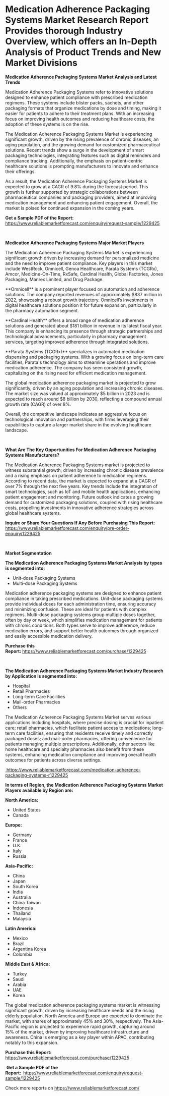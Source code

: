 <p><h1>Medication Adherence Packaging Systems Market Research Report Provides thorough Industry Overview, which offers an In-Depth Analysis of Product Trends and New Market Divisions</h1></p><p><strong>Medication Adherence Packaging Systems Market Analysis and Latest Trends</strong></p>
<p><p>Medication Adherence Packaging Systems refer to innovative solutions designed to enhance patient compliance with prescribed medication regimens. These systems include blister packs, sachets, and other packaging formats that organize medications by dose and timing, making it easier for patients to adhere to their treatment plans. With an increasing focus on improving health outcomes and reducing healthcare costs, the adoption of these systems is on the rise.</p><p>The Medication Adherence Packaging Systems Market is experiencing significant growth, driven by the rising prevalence of chronic diseases, an aging population, and the growing demand for customized pharmaceutical solutions. Recent trends show a surge in the development of smart packaging technologies, integrating features such as digital reminders and compliance tracking. Additionally, the emphasis on patient-centric healthcare solutions is prompting manufacturers to innovate and enhance their offerings.</p><p>As a result, the Medication Adherence Packaging Systems Market is expected to grow at a CAGR of 9.8% during the forecast period. This growth is further supported by strategic collaborations between pharmaceutical companies and packaging providers, aimed at improving medication management and enhancing patient engagement. Overall, the market is poised for continued expansion in the coming years.</p></p>
<p><strong>Get a Sample PDF of the Report:&nbsp;</strong> <a href="https://www.reliablemarketforecast.com/enquiry/request-sample/1229425?utm_campaign=2760&utm_medium=2&utm_source=Github&utm_content=ia&utm_term=03032025&utm_id=medication-adherence-packaging-systems">https://www.reliablemarketforecast.com/enquiry/request-sample/1229425</a></p>
<p>&nbsp;</p>
<p><strong>Medication Adherence Packaging Systems Major Market Players</strong></p>
<p><p>The Medication Adherence Packaging Systems Market is experiencing significant growth driven by increasing demand for personalized medicine and the need to improve patient compliance. Key players in this market include WestRock, Omnicell, Genoa Healthcare, Parata Systems (TCGRx), Amcor, Medicine-On-Time, RxSafe, Cardinal Health, Global Factories, Jones Packaging, Manrex Limited, and Drug Package.</p><p>**Omnicell** is a prominent player focused on automation and adherence solutions. The company reported revenues of approximately $837 million in 2022, showcasing a robust growth trajectory. Omnicell’s investments in digital healthcare solutions position it for future expansion, particularly in the pharmacy automation segment.</p><p>**Cardinal Health** offers a broad range of medication adherence solutions and generated about $181 billion in revenue in its latest fiscal year. This company is enhancing its presence through strategic partnerships and technological advancements, particularly in pharmacy management services, targeting improved adherence through integrated solutions.</p><p>**Parata Systems (TCGRx)** specializes in automated medication dispensing and packaging systems. With a growing focus on long-term care facilities, Parata's technology aims to streamline operations and improve medication adherence. The company has seen consistent growth, capitalizing on the rising need for efficient medication management.</p><p>The global medication adherence packaging market is projected to grow significantly, driven by an aging population and increasing chronic diseases. The market size was valued at approximately $5 billion in 2023 and is expected to reach around $8 billion by 2030, reflecting a compound annual growth rate (CAGR) of over 8%.</p><p>Overall, the competitive landscape indicates an aggressive focus on technological innovation and partnerships, with firms leveraging their capabilities to capture a larger market share in the evolving healthcare landscape.</p></p>
<p>&nbsp;</p>
<p><strong>What Are The Key Opportunities For Medication Adherence Packaging Systems Manufacturers?</strong></p>
<p><p>The Medication Adherence Packaging Systems market is projected to witness substantial growth, driven by increasing chronic disease prevalence and a rising emphasis on patient adherence to medication regimens. According to recent data, the market is expected to expand at a CAGR of over 7% through the next five years. Key trends include the integration of smart technologies, such as IoT and mobile health applications, enhancing patient engagement and monitoring. Future outlook indicates a growing demand for customized packaging solutions, coupled with rising healthcare costs, propelling investments in innovative adherence strategies across global healthcare systems.</p></p>
<p><strong>Inquire or Share Your Questions If Any Before Purchasing This Report:</strong> <a href="https://www.reliablemarketforecast.com/enquiry/pre-order-enquiry/1229425?utm_campaign=2760&utm_medium=2&utm_source=Github&utm_content=ia&utm_term=03032025&utm_id=medication-adherence-packaging-systems">https://www.reliablemarketforecast.com/enquiry/pre-order-enquiry/1229425</a></p>
<p>&nbsp;</p>
<p><strong>Market Segmentation</strong></p>
<p><strong>The Medication Adherence Packaging Systems Market Analysis by types is segmented into:</strong></p>
<p><ul><li>Unit-dose Packaging Systems</li><li>Multi-dose Packaging Systems</li></ul></p>
<p><p>Medication adherence packaging systems are designed to enhance patient compliance in taking prescribed medications. Unit-dose packaging systems provide individual doses for each administration time, ensuring accuracy and minimizing confusion. These are ideal for patients with complex regimens. Multi-dose packaging systems group multiple doses together, often by day or week, which simplifies medication management for patients with chronic conditions. Both types serve to improve adherence, reduce medication errors, and support better health outcomes through organized and easily accessible medication delivery.</p></p>
<p><strong>Purchase this Report:&nbsp;</strong><a href="https://www.reliablemarketforecast.com/purchase/1229425?utm_campaign=2760&utm_medium=2&utm_source=Github&utm_content=ia&utm_term=03032025&utm_id=medication-adherence-packaging-systems">https://www.reliablemarketforecast.com/purchase/1229425</a></p>
<p>&nbsp;</p>
<p><strong>The Medication Adherence Packaging Systems Market Industry Research by Application is segmented into:</strong></p>
<p><ul><li>Hospital</li><li>Retail Pharmacies</li><li>Long-term Care Facilities</li><li>Mail-order Pharmacies</li><li>Others</li></ul></p>
<p><p>The Medication Adherence Packaging Systems Market serves various applications including hospitals, where precise dosing is crucial for inpatient care; retail pharmacies, which facilitate patient access to medications; long-term care facilities, ensuring that residents receive timely and correctly packaged doses; and mail-order pharmacies, offering convenience for patients managing multiple prescriptions. Additionally, other sectors like home healthcare and specialty pharmacies also benefit from these systems, enhancing medication compliance and improving overall health outcomes for patients across diverse settings.</p></p>
<p><a href="https://www.reliablemarketforecast.com/medication-adherence-packaging-systems-r1229425?utm_campaign=2760&utm_medium=2&utm_source=Github&utm_content=ia&utm_term=03032025&utm_id=medication-adherence-packaging-systems">&nbsp;https://www.reliablemarketforecast.com/medication-adherence-packaging-systems-r1229425</a></p>
<p><strong>In terms of Region, the Medication Adherence Packaging Systems Market Players available by Region are:</strong></p>
<p>
    <p> <strong> North America: </strong>
        <ul>
            <li>United States</li>
            <li>Canada</li>
        </ul>
        </p> 
    <p> <strong> Europe: </strong>
        <ul>
            <li>Germany</li>
            <li>France</li>
            <li>U.K.</li>
            <li>Italy</li>
            <li>Russia</li>
        </ul>
        </p> 
    <p> <strong> Asia-Pacific: </strong>
        <ul>
            <li>China</li>
            <li>Japan</li>
            <li>South Korea</li>
            <li>India</li>
            <li>Australia</li>
            <li>China Taiwan</li>
            <li>Indonesia</li>
            <li>Thailand</li>
            <li>Malaysia</li>
        </ul>
        </p> 
    <p> <strong> Latin America: </strong>
        <ul>
            <li>Mexico</li>
            <li>Brazil</li>
            <li>Argentina Korea</li>
            <li>Colombia</li>
        </ul>
        </p> 
    <p> <strong> Middle East & Africa: </strong>
        <ul>
            <li>Turkey</li>
            <li>Saudi</li>
            <li>Arabia</li>
            <li>UAE</li>
            <li>Korea</li>
        </ul>
    </p>
    </p>
<p><p>The global medication adherence packaging systems market is witnessing significant growth, driven by increasing healthcare needs and the rising elderly population. North America and Europe are expected to dominate the market, with shares of approximately 45% and 30%, respectively. The Asia-Pacific region is projected to experience rapid growth, capturing around 15% of the market, driven by improving healthcare infrastructure and awareness. China is emerging as a key player within APAC, contributing notably to this expansion.</p></p>
<p><strong>Purchase this Report: </strong><a href="https://www.reliablemarketforecast.com/purchase/1229425?utm_campaign=2760&utm_medium=2&utm_source=Github&utm_content=ia&utm_term=03032025&utm_id=medication-adherence-packaging-systems">https://www.reliablemarketforecast.com/purchase/1229425</a></p>
<p>&nbsp;<strong>Get a Sample PDF of the Report:&nbsp;&nbsp;</strong><a href="https://www.reliablemarketforecast.com/enquiry/request-sample/1229425?utm_campaign=2760&utm_medium=2&utm_source=Github&utm_content=ia&utm_term=03032025&utm_id=medication-adherence-packaging-systems">https://www.reliablemarketforecast.com/enquiry/request-sample/1229425</a></p>
<p><strong></strong></p>
<p>Check more reports on <a href="https://www.reliablemarketforecast.com/?utm_campaign=2760&utm_medium=2&utm_source=Github&utm_content=ia&utm_term=03032025&utm_id=medication-adherence-packaging-systems">https://www.reliablemarketforecast.com/</a></p>